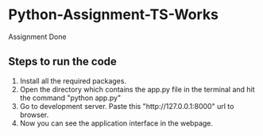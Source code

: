 # Python-Assignment-TS-Works
Assignment Done
<h2>Steps to run the code</h2>
<ol>
  <li>Install all the required packages.</li>
  <li>Open the directory which contains the app.py file in the terminal and hit the command "python app.py"</li>
  <li>Go to development server. Paste this "http://127.0.0.1:8000" url to browser.</li>
  <li>Now you can see the application interface in the webpage.</li>
</ol>
